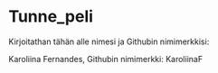 # Tunne_peli

Kirjoitathan tähän alle nimesi ja Githubin nimimerkkisi:

Karoliina Fernandes, Githubin nimimerkki: KaroliinaF
